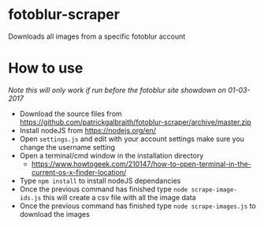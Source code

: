 # fotoblur-scraper
Downloads all images from a specific fotoblur account

# How to use

*Note this will only work if run before the fotoblur site showdown on 01-03-2017*

 - Download the source files from https://github.com/patrickgalbraith/fotoblur-scraper/archive/master.zip
 - Install nodeJS from https://nodejs.org/en/
 - Open `settings.js` and edit with your account settings make sure you change the username setting
 - Open a terminal/cmd window in the installation directory
   - https://www.howtogeek.com/210147/how-to-open-terminal-in-the-current-os-x-finder-location/
 - Type `npm install` to install nodeJS dependancies
 - Once the previous command has finished type `node scrape-image-ids.js` this will create a csv file with all the image data
 - Once the previous command has finished type `node scrape-images.js` to download the images
